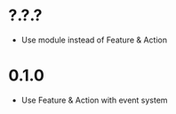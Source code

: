 
# ?.?.?

- Use module instead of Feature & Action

# 0.1.0

- Use Feature & Action with event system
